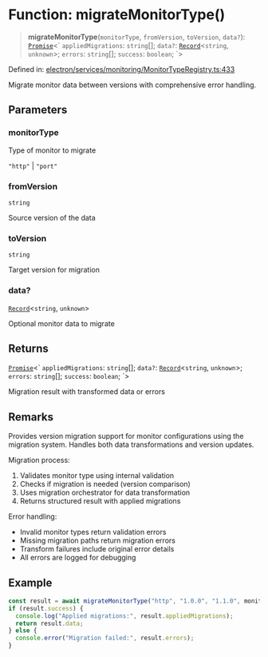 # Function: migrateMonitorType()

> **migrateMonitorType**(`monitorType`, `fromVersion`, `toVersion`, `data?`): [`Promise`](https://developer.mozilla.org/docs/Web/JavaScript/Reference/Global_Objects/Promise)\<\` `appliedMigrations`: `string`[]; `data?`: [`Record`](https://www.typescriptlang.org/docs/handbook/utility-types.html#recordkeys-type)\<`string`, `unknown`\>; `errors`: `string`[]; `success`: `boolean`; \`\>

Defined in: [electron/services/monitoring/MonitorTypeRegistry.ts:433](https://github.com/Nick2bad4u/Uptime-Watcher/blob/dca5483e793478722cd3e6e125cafcec5fc771f0/electron/services/monitoring/MonitorTypeRegistry.ts#L433)

Migrate monitor data between versions with comprehensive error handling.

## Parameters

### monitorType

Type of monitor to migrate

`"http"` | `"port"`

### fromVersion

`string`

Source version of the data

### toVersion

`string`

Target version for migration

### data?

[`Record`](https://www.typescriptlang.org/docs/handbook/utility-types.html#recordkeys-type)\<`string`, `unknown`\>

Optional monitor data to migrate

## Returns

[`Promise`](https://developer.mozilla.org/docs/Web/JavaScript/Reference/Global_Objects/Promise)\<\` `appliedMigrations`: `string`[]; `data?`: [`Record`](https://www.typescriptlang.org/docs/handbook/utility-types.html#recordkeys-type)\<`string`, `unknown`\>; `errors`: `string`[]; `success`: `boolean`; \`\>

Migration result with transformed data or errors

## Remarks

Provides version migration support for monitor configurations using
the migration system. Handles both data transformations and version updates.

Migration process:
1. Validates monitor type using internal validation
2. Checks if migration is needed (version comparison)
3. Uses migration orchestrator for data transformation
4. Returns structured result with applied migrations

Error handling:
- Invalid monitor types return validation errors
- Missing migration paths return migration errors
- Transform failures include original error details
- All errors are logged for debugging

## Example

```typescript
const result = await migrateMonitorType("http", "1.0.0", "1.1.0", monitorData);
if (result.success) {
  console.log("Applied migrations:", result.appliedMigrations);
  return result.data;
} else {
  console.error("Migration failed:", result.errors);
}
```

